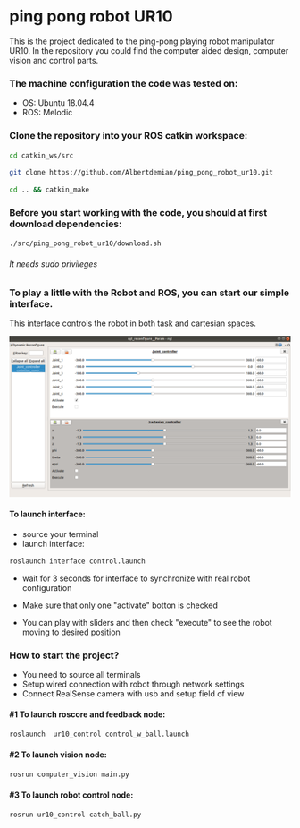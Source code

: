 # ping pong robot UR10
This is the project dedicated to the ping-pong playing robot manipulator UR10. In the repository you could find the computer aided design, computer vision and control parts.

### The machine configuration the code was tested on:
* OS: Ubuntu 18.04.4
* ROS: Melodic


### Clone the repository into your ROS catkin workspace:
```bash
cd catkin_ws/src
```

```bash
git clone https://github.com/Albertdemian/ping_pong_robot_ur10.git
```

```bash
cd .. && catkin_make
```

### Before you start working with the code, you should at first download dependencies:

```bash
./src/ping_pong_robot_ur10/download.sh
```
###### It needs sudo privileges 

### To play a little with the Robot and ROS, you can start our simple interface. 
This interface controls the robot in both task and cartesian spaces. 

![Alt text](images/interface.png?raw=True?scale=0.5 "Interface")

#### To launch interface: 
* source your terminal 
* launch interface: 
```bash
roslaunch interface control.launch
```

* wait for 3 seconds for interface to synchronize with real robot configuration 

* Make sure that only one "activate" botton is checked
* You can play with sliders and then check "execute" to see the robot moving to desired position 
### How to start the project?

* You need to source all terminals
* Setup wired connection with robot through network settings 
* Connect RealSense camera with usb and setup field of view
#### #1 To launch roscore and feedback node: 
```bash
roslaunch  ur10_control control_w_ball.launch 
```

#### #2 To launch vision node: 
```bash
rosrun computer_vision main.py
```
#### #3 To launch robot control node: 
```bash
rosrun ur10_control catch_ball.py
```

